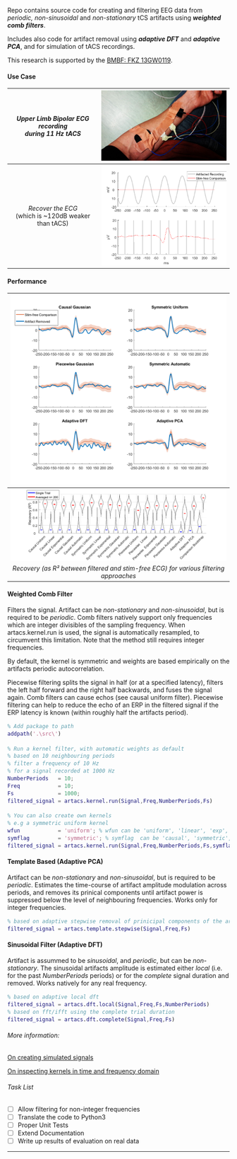 Repo contains source code for creating and filtering EEG data from _periodic, non-sinusoidal_ and _non-stationary_ tCS artifacts using ___weighted comb filters___.

Includes also code for artifact removal using ___adaptive DFT___ and ___adaptive PCA___, and for simulation of tACS recordings.

This research is supported by the [BMBF: FKZ 13GW0119](https://www.medizintechnologie.de/fileadmin/pdfs/Projektsteckbriefe_bekanntmachungen/IndiMedtech/13GW0119_Projektsteckbrief_NEU.pdf).

#### Use Case
| _Upper Limb Bipolar ECG recording_ <br> _during 11 Hz tACS_ |<img src="docs\img\div\upper_limb_ecg.jpg" width = "400">|
|:----:|:----:|
| _Recover the ECG_<br>(which is ~120dB weaker than tACS) |<img src="docs\img\eva\ecg_raw.png" width= "400">|
#### Performance
|<img src="docs\img\eva\ecg_performance.png">|
|:----:|
|<img src = "./docs/img/eva/recovery_ecg.png">|
|_Recovery (as R² between filtered and stim-free ECG) for various filtering approaches_|

#### Weighted Comb Filter
Filters the signal. Artifact can be _non-stationary_ and  _non-sinusoidal_, but is required to be _periodic_. Comb filters natively support only frequencies which are integer divisibles of the sampling frequency. When artacs.kernel.run is used, the signal is automatically resampled, to circumvent this limitation. Note that the method still requires integer frequencies.

By default, the kernel is symmetric and weights are based empirically on the artifacts periodic autocorrelation.

Piecewise filtering splits the signal in half (or at a specified latency), filters the left half forward and the right half backwards, and fuses the signal again. Comb filters can cause echos (see causal uniform filter). Piecewise filtering can help to reduce the echo of an ERP in the filtered signal if the ERP latency is known (within roughly half the artifacts period).

```matlab
% Add package to path
addpath('.\src\')

% Run a kernel filter, with automatic weights as default
% based on 10 neighbouring periods
% filter a frequency of 10 Hz
% for a signal recorded at 1000 Hz
NumberPeriods   = 10;
Freq            = 10;
Fs              = 1000;
filtered_signal = artacs.kernel.run(Signal,Freq,NumberPeriods,Fs)

% You can also create own kernels
% e.g a symmetric uniform kernel
wfun            = 'uniform'; % wfun can be 'uniform', 'linear', 'exp', 'gauss', 'automatic'
symflag         = 'symmetric'; % symflag  can be 'causal', 'symmetric', 'right', or 'piecewise'.
filtered_signal = artacs.kernel.run(Signal,Freq,NumberPeriods,Fs,symflag,wfun)

```


#### Template Based (Adaptive PCA)
Artifact can be _non-stationary_ and  _non-sinusoidal_, but is required to be _periodic_. Estimates the time-course of artifact amplitude modulation across periods, and removes its prinical components  until artifact power is suppressed below the level of neighbouring frequencies. Works only for integer frequencies.
```matlab
% based on adaptive stepwise removal of prinicipal components of the artifact amplitude modulation
filtered_signal = artacs.template.stepwise(Signal,Freq,Fs)
```

#### Sinusoidal Filter (Adaptive DFT)
Artifact is assummed to be _sinusoidal_, and _periodic_, but can be _non-stationary_. The sinusoidal artifacts amplitude is estimated either _local_ (i.e. for the past _NumberPeriods_ periods) or for the _complete_ signal duration and removed. Works natively for any real frequency.
```matlab
% based on adaptive local dft
filtered_signal = artacs.dft.local(Signal,Freq,Fs,NumberPeriods)
% based on fft/ifft using the complete trial duration
filtered_signal = artacs.dft.complete(Signal,Freq,Fs)
```

###### More information:
[On creating simulated signals](generate.md)

[On inspecting  kernels in time and frequency domain](response.md)

###### Task List

- [ ] Allow filtering for non-integer frequencies
- [ ] Translate the code to Python3
- [ ] Proper Unit Tests
- [ ] Extend Documentation
- [ ] Write up results of evaluation on real data
---
